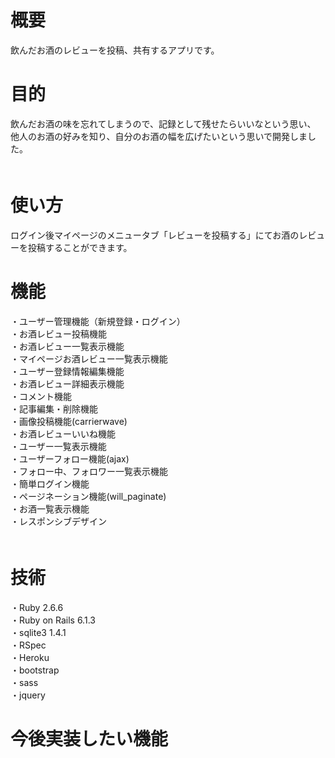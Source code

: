 # 概要
 飲んだお酒のレビューを投稿、共有するアプリです。


# 目的
 飲んだお酒の味を忘れてしまうので、記録として残せたらいいなという思い、  
 他人のお酒の好みを知り、自分のお酒の幅を広げたいという思いで開発しました。  
　
 
# 使い方
 ログイン後マイページのメニュータブ「レビューを投稿する」にてお酒のレビューを投稿することができます。
 
 
# 機能
 ・ユーザー管理機能（新規登録・ログイン）  
 ・お酒レビュー投稿機能  
 ・お酒レビュー一覧表示機能  
 ・マイページお酒レビュー一覧表示機能  
 ・ユーザー登録情報編集機能  
 ・お酒レビュー詳細表示機能  
 ・コメント機能  
 ・記事編集・削除機能  
 ・画像投稿機能(carrierwave)  
 ・お酒レビューいいね機能  
 ・ユーザー一覧表示機能  
 ・ユーザーフォロー機能(ajax)  
 ・フォロー中、フォロワー一覧表示機能  
 ・簡単ログイン機能  
 ・ページネーション機能(will_paginate)  
 ・お酒一覧表示機能  
 ・レスポンシブデザイン  
　
# 技術
  ・Ruby 2.6.6  
  ・Ruby on Rails 6.1.3  
  ・sqlite3 1.4.1  
  ・RSpec  
  ・Heroku  
  ・bootstrap  
  ・sass  
  ・jquery  


# 今後実装したい機能

